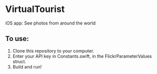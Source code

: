 # VirtualTourist
iOS app: See photos from around the world

## To use:
1. Clone this repository to your computer.
2. Enter your API key in Constants.swift, in the FlickrParameterValues struct.
3. Build and run!
